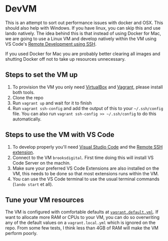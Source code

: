 # DevVM

This is an attempt to sort out performance issues with docker and OSX. This should also help with Windows. If you have linux, you can skip this and use lando natively. The idea behind this is that instead of using Docker for Mac, we are going to use a Linux VM and develop natively within the VM using VS Code's [Remote Development using SSH][vscode-ssh].

If you used Docker for Mac you are probably better clearing all images and shutting Docker off not to take up resources unnecessary.

## Steps to set the VM up

1. To provision the VM you only need [VirtualBox][virtualbox] and [Vagrant][vagrant], please install both tools.
1. Clone the repo
1. Run `vagrant up` and wait for it to finish
1. Run `vagrant ssh-config` and add the output of this to your `~/.ssh/config` file. You can also run `vagrant ssh-config >> ~/.ssh/config` to do this automatically.

## Steps to use the VM with VS Code

1. To develop properly you'll need [Visual Studio Code][vscode] and the [Remote SSH extension][vscode-ssh-extension].
1. Connect to the VM `brooksdigital`. First time doing this will install VS Code Server on the machin.
1. Make sure your preferred VS Code Extensions are also installed on the VM, this needs to be done so that most extensions runs within the VM.
1. You can use the VS Code terminal to use the usual terminal commands (`lando start` et all).

## Tune your VM resources

The VM is configured with comfortable defaults at [`vagrant.default.yml`](vagrant.default.yml). If want to allocate more RAM or CPUs to your VM, you can do so overwriting any of the default values on a `vagrant.local.yml` which is ignored on the repo. From some few tests, I think less than 4GB of RAM will make the VM perform poorly.


[virtualbox]: https://www.virtualbox.org/wiki/Downloads
[vagrant]: https://www.vagrantup.com/downloads
[vscode]: https://code.visualstudio.com/download
[vscode-ssh]: https://code.visualstudio.com/docs/remote/ssh
[vscode-ssh-extension]: https://marketplace.visualstudio.com/items?itemName=ms-vscode-remote.remote-ssh
